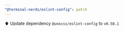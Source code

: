 ```yaml
---
"@terminal-nerds/eslint-config": patch
---
```


⬆️ Update dependency `@unocss/eslint-config` to `v0.58.1`

